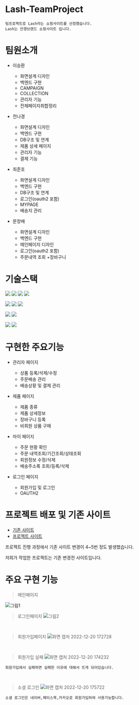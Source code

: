 # Lash-TeamProject
```
팀프로젝트로 Lash라는 쇼핑사이트를 선정했습니다.
Lash는 안경브랜드 쇼핑사이트 입니다.
```
# 팀원소개
+ 이승환
    + 화면설계 디자인
    + 백엔드 구현
    + CAMPAIGN
    + COLLECTION
    + 관리자 기능
    + 전체페이지취합정리
    
+ 전나경
    + 화면설계 디자인
    + 백엔드 구현
    + DB구조 및 연계
    + 제품 상세 페이지
    + 관리자 기능
    + 결제 기능
+ 최준호
    + 화면설계 디자인
    + 백엔드 구현
    + DB구조 및 연계
    + 로그인(oauth2 포함)
    + MYPAGE
    + 배송지 관리
+ 문창배
    + 화면설계 디자인
    + 백엔드 구현
    + 메인페이지 디자인
    + 로그인(oauth2 포함)
    + 주문내역 조회
    +장바구니
    
# 기술스택

<img src="https://img.shields.io/badge/java-007396?style=for-the-badge&logo=java&logoColor=white"> <img src="https://img.shields.io/badge/html5-E34F26?style=for-the-badge&logo=html5&logoColor=white"> <img src="https://img.shields.io/badge/css-1572B6?style=for-the-badge&logo=css3&logoColor=white"> <img src="https://img.shields.io/badge/javascript-F7DF1E?style=for-the-badge&logo=javascript&logoColor=black">

<img src="https://img.shields.io/badge/github-181717?style=for-the-badge&logo=github&logoColor=white"> <img src="https://img.shields.io/badge/mariaDB-003545?style=for-the-badge&logo=mariaDB&logoColor=white"> <img src="https://img.shields.io/badge/IntelliJ IDEA-E34F26?style=for-the-badge&logo=IntelliJ IDEA&logoColor=white">

<img src="https://img.shields.io/badge/Visual Studio Code-1572B6?style=for-the-badge&logo=Visual Studio Code&logoColor=white"> <img src="https://img.shields.io/badge/Apache Tomcat-F7DF1E?style=for-the-badge&logo=Apache Tomcat&logoColor=white">

<img src="https://img.shields.io/badge/spring-6DB33F?style=for-the-badge&logo=spring&logoColor=white"> <img src="https://img.shields.io/badge/springboot-6DB33F?style=for-the-badge&logo=springboot&logoColor=white">

# 구현한 주요기능
+ 관리자 페이지

    + 상품 등록/삭제/수정 
    + 주문배송 관리
    + 배송상황 및 결제 관리
+ 제품 페이지
    + 제품 종류
    + 제품 상세정보
    + 장바구니 등록
    + 비회원 상품 구매
+ 마이 페이지
    + 주문 현황 확인
    + 주문 내역조회/기간조회/상태조회
    + 회원정보 수정/삭제
    + 배송주소록 조회/등록/삭제
+ 로그인 페이지
    + 회원가입 및 로그인
    + OAUTH2

# 프로젝트 배포 및 기존 사이트
+ [기존 사이트](https://www.lasheyewear.com/index.html)
+ [프로젝트 사이트](http://43.200.236.80:8000/index)

프로젝트 진행 과정에서 기존 사이트 변경이 4~5번 정도 발생했습니다.

저희가 작업한 프로젝트는 기존 변경전 사이트입니다. 

# 주요 구현 기능
> 메인페이지

![그림1](https://user-images.githubusercontent.com/93910053/208616516-e20e3fdd-b63f-4780-bf76-1c084986d2cd.png)
<br>

> 로그인페이지
![그림2](https://user-images.githubusercontent.com/93910053/208616698-ab97a9ec-e3eb-4d12-a943-a48a9d38ecb6.png)
<br>

> 회원가입페이지
![화면 캡처 2022-12-20 172728](https://user-images.githubusercontent.com/93910053/208619297-de19cc27-0e7c-40f9-a335-e9c3b54e1fd2.png)
<br>

> 회원가입 실패
![화면 캡처 2022-12-20 174232](https://user-images.githubusercontent.com/93910053/208622592-ec4d0cd5-65f6-4d21-a097-eab42fc9dd2e.png)
```
회원가입에서 실패하면 실패한 이유에 대해서 뜨게 되어있습니다.
```
<br>

> 소셜 로그인
![화면 캡처 2022-12-20 175722](https://user-images.githubusercontent.com/93910053/208625794-54b1e8fb-4252-422a-a252-49fb5ab41b83.png)
```
소셜 로그인은 네이버,페이스북,카카오로 회원가입하여 사용가능합니다.
```
<br>



 
